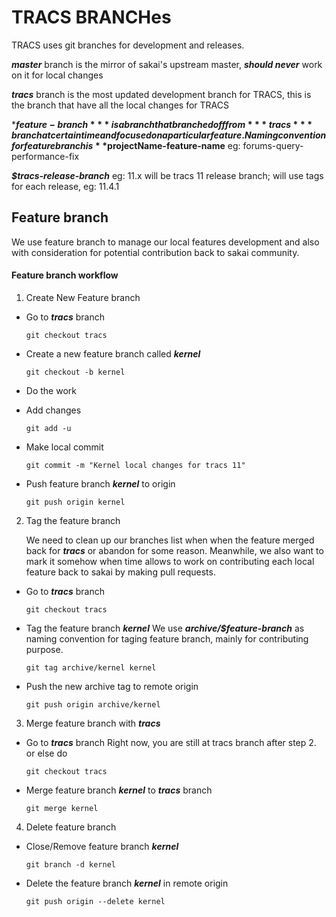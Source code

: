 # TRACS BRANCHes

TRACS uses git branches for development and releases.

***master*** branch is the mirror of sakai's upstream master, ***should never*** work on it for local changes

***tracs*** branch is the most updated development branch for TRACS, this is the branch that have all the local changes for TRACS

***$feature-branch*** is a branch that branched off from ***tracs*** branch at certain time and focused on a particular feature.  Naming convention for feature branch is **$projectName-feature-name**  eg: forums-query-performance-fix

***$tracs-release-branch***  eg: 11.x will be tracs 11 release branch; will use tags for each release, eg: 11.4.1

## Feature branch
We use feature branch to manage our local features development and also with consideration for potential contribution back to sakai community.

#### Feature branch workflow
1. Create New Feature branch

 *  Go to ***tracs*** branch

	  `git checkout tracs`

 * Create a new feature branch called ***kernel***

	  `git checkout -b kernel`

 * Do the work
 * Add changes

    `git add -u`

 * Make local commit

	  `git commit -m "Kernel local changes for tracs 11"`

 * Push feature branch ***kernel*** to origin

	  `git push origin kernel`
    
2. Tag the feature branch

   We need to clean up our branches list when when the feature merged back for ***tracs*** or abandon for some reason. Meanwhile, we also want to mark it somehow when time allows to work on contributing each local feature back to sakai by making pull requests.

 * Go to ***tracs*** branch

      `git checkout tracs`
      
 * Tag the feature branch ***kernel***
   We use ***archive/$feature-branch*** as naming convention for taging feature branch, mainly for contributing purpose.

    `git tag archive/kernel kernel`

 * Push the new archive tag to remote origin

    `git push origin archive/kernel`

3. Merge feature branch with ***tracs***

 * Go to ***tracs*** branch
   Right now, you are still at tracs branch after step 2. or else do
   
    `git checkout tracs`

 * Merge feature branch ***kernel*** to ***tracs*** branch

    `git merge kernel`

4. Delete feature branch

 * Close/Remove feature branch ***kernel***

    `git branch -d kernel`

 * Delete the feature branch ***kernel*** in remote origin

    `git push origin --delete kernel`

